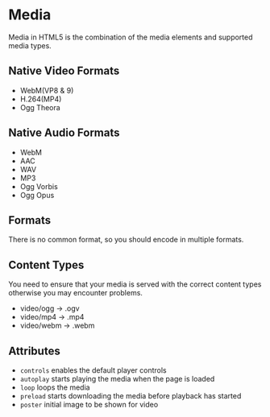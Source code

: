# Media

Media in HTML5 is the combination of the media elements and supported media
types.

## Native Video Formats

* WebM(VP8 & 9)
* H.264(MP4)
* Ogg Theora

## Native Audio Formats

* WebM
* AAC
* WAV
* MP3
* Ogg Vorbis
* Ogg Opus

## Formats

There is no common format, so you should encode in multiple formats.

## Content Types

You need to ensure that your media is served with the correct content types
otherwise you may encounter problems.

* video/ogg -> .ogv
* video/mp4 -> .mp4
* video/webm -> .webm

## Attributes

* `controls` enables the default player controls
* `autoplay` starts playing the media when the page is loaded
* `loop` loops the media
* `preload` starts downloading the media before playback has started
* `poster` initial image to be shown for video
